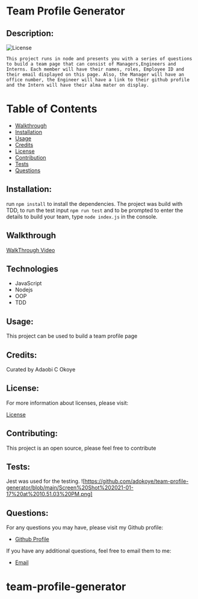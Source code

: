 # Team Profile Generator

  
  ## Description:

  ![License](https://img.shields.io/badge/License-MIT-blue.svg "License Badge")

    This project runs in node and presents you with a series of questions to build a team page that can consist of Managers,Engineers and Interns. Each member will have their names, roles, Employee ID and their email displayed on this page. Also, the Manager will have an office number, the Engineer will have a link to their github profile and the Intern will have their alma mater on display.


  # Table of Contents

  - [Walkthrough](#walkthrough)
  - [Installation](#installation)
  - [Usage](#usage)
  - [Credits](#credits)
  - [License](#license)
  - [Contribution](#contributing)
  - [Tests](#tests)
  - [Questions](#questions)

  
  ## Installation:

  run ```npm install``` to install the dependencies. The project was build with TDD, to run the test input ```npm run test``` and to be prompted to enter the details to build your team, type ```node index.js``` in the console.

  ## Walkthrough
  [WalkThrough Video](https://youtu.be/HWYFUU09pnw)
  
  ## Technologies
  - JavaScript
  - Nodejs
  - OOP
  - TDD

  ## Usage:

  This project can be used to build a team profile page


  ## Credits:

  Curated by Adaobi C Okoye


  ## License:

  For more information about licenses, please visit:

  [License](https://opensource.org/licenses/MIT)


  ## Contributing:
  
This project is an open source, please feel free to contribute

  ## Tests:

  Jest was used for the testing.
  ![https://github.com/adokoye/team-profile-generator/blob/main/Screen%20Shot%202021-01-17%20at%2010.51.03%20PM.png]

  
  ## Questions:

  For any questions you may have, please visit my Github profile:
  - [Github Profile](https://github.com/adokoye)

  If you have any additional questions, feel free to email them to me:
  - [Email](adaobi.okoye@ttuhsc.edu)
  
 

# team-profile-generator
